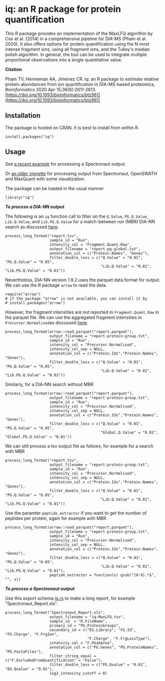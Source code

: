 # iq: an R package  for protein quantification

This R package provides an implementation of the MaxLFQ algorithm by Cox et al. (2014) in a comprehensive pipeline for DIA-MS (Pham et al. 2020). It also offers options for protein quantification using the N most intense fragment ions, using all fragment ions, and the Tukey's median polish algorithm. In general, the tool can be used to integrate multiple proportional observations into a single quantitative value.

**Citation**

Pham TV, Henneman AA, Jimenez CR. iq: an R package to estimate relative protein abundances from ion quantification in DIA-MS-based proteomics, _Bioinformatics_ 2020 Apr 15;36(8):2611-2613.
[https://doi.org/10.1093/bioinformatics/btz961](https://doi.org/10.1093/bioinformatics/btz961)

## Installation

The package is hosted on CRAN. It is best to install from within R.

```
install.packages("iq")
```

## Usage

See [a recent example](https://cran.r-project.org/web/packages/iq/vignettes/iq-fast.html) for processing a Spectronaut output. 

Or [an older vignette](https://cran.r-project.org/web/packages/iq/vignettes/iq.html) for processing output from Spectronaut, OpenSWATH and MaxQuant with some visualization.

The package can be loaded in the usual manner

```
library("iq")
```

***To process a DIA-NN output***

The following is an ```iq``` function call to filter on the ```Q.Value```, ```PG.Q.Value```, ```Lib.Q.Value```, and ```Lib.PG.Q.Value``` for a match-between run (MBR) DIA-NN search as discussed [here](https://github.com/vdemichev/DiaNN/discussions/1172#discussioncomment-10680048).

```
process_long_format("report.tsv", 
                    sample_id = "Run",
                    intensity_col = "Fragment.Quant.Raw",
                    output_filename = "report-pg-global.txt", 
                    annotation_col = c("Protein.Names", "Genes"),
                    filter_double_less = c("Q.Value" = "0.01", "PG.Q.Value" = "0.05", 
                                           "Lib.Q.Value" = "0.01", "Lib.PG.Q.Value" = "0.01"))
```

Nevertheless, DIA-NN version 1.9.2 uses the parquet data format for output. We can use the R package ```arrow``` to read the data. 

```
require("arrow")
# if the package "arrow" is not available, you can install it by 
# install.packages("arrow") 
```

However, the fragment intensities are not reported in ```Fragment.Quant.Raw``` in the parquet file. We can use the aggregated fragment intensities in ```Precursor.Normalised```as discussed [here](https://github.com/vdemichev/DiaNN/discussions/951#discussioncomment-8631014).

```
process_long_format(arrow::read_parquet("report.parquet"), 
                    output_filename = "report-protein-group.txt", 
                    sample_id = "Run",
                    intensity_col = "Precursor.Normalised",
                    intensity_col_sep = NULL,
                    annotation_col = c("Protein.Ids","Protein.Names", "Genes"),
                    filter_double_less = c("Q.Value" = "0.01", "PG.Q.Value" = "0.05", 
                                           "Lib.Q.Value" = "0.01", "Lib.PG.Q.Value" = "0.01"))
```

Similarly, for a DIA-NN search without MBR

```
process_long_format(arrow::read_parquet("report.parquet"), 
                    output_filename = "report-protein-group.txt", 
                    sample_id = "Run",
                    intensity_col = "Precursor.Normalised",
                    intensity_col_sep = NULL,
                    annotation_col = c("Protein.Ids","Protein.Names", "Genes"),
                    filter_double_less = c("Q.Value" = "0.01", "PG.Q.Value" = "0.05", 
                                           "Global.Q.Value" = "0.01", "Global.PG.Q.Value" = "0.01"))
```

We can still process a tsv output file as follows, for example for a search with MBR

```
process_long_format("report.tsv", 
                    output_filename = "report-protein-group.txt", 
                    sample_id = "Run",
                    intensity_col = "Precursor.Normalised",
                    intensity_col_sep = NULL,
                    annotation_col = c("Protein.Ids","Protein.Names", "Genes"),
                    filter_double_less = c("Q.Value" = "0.01", "PG.Q.Value" = "0.05", 
                                           "Lib.Q.Value" = "0.01", "Lib.PG.Q.Value" = "0.01"))
```

Use the paramter `peptide_extractor` if you want to get the number of peptides per protein, again for example with MBR

```
process_long_format(arrow::read_parquet("report.parquet"), 
                    output_filename = "report-protein-group.txt", 
                    sample_id = "Run",
                    intensity_col = "Precursor.Normalised",
                    intensity_col_sep = NULL,
                    annotation_col = c("Protein.Ids","Protein.Names", "Genes"),
                    filter_double_less = c("Q.Value" = "0.01", "PG.Q.Value" = "0.05", 
                                           "Lib.Q.Value" = "0.01", "Lib.PG.Q.Value" = "0.01"),
                    peptide_extractor = function(x) gsub("[0-9].*$", "", x))
```

***To process a Spectronaut output***

Use this export schema [iq.rs](https://github.com/tvpham/iq/releases/download/v1.1/iq.rs) to make a long report, for example "Spectronaut_Report.xls".

```
process_long_format("Spectronaut_Report.xls",
                    output_filename = "iq-MaxLFQ.tsv", 
                    sample_id  = "R.FileName",
                    primary_id = "PG.ProteinGroups",
                    secondary_id = c("EG.Library", "FG.Id", "FG.Charge", "F.FrgIon", 
                                     "F.Charge", "F.FrgLossType"),
                    intensity_col = "F.PeakArea",
                    annotation_col = c("PG.Genes", "PG.ProteinNames", "PG.FastaFiles"),
                    filter_string_equal = c("F.ExcludedFromQuantification" = "False"),
                    filter_double_less = c("PG.Qvalue" = "0.01", "EG.Qvalue" = "0.01"),
                    log2_intensity_cutoff = 0)
```
